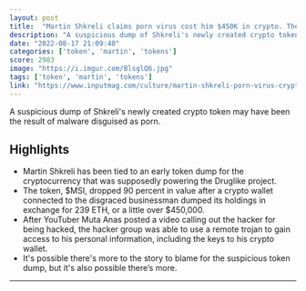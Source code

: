 ```yaml
---
layout: post
title:  "Martin Shkreli claims porn virus cost him $450K in crypto. The file “BigTitsRoundAsses” triggered the transfer and caused a 95% collapse of his crypto project. Others suspect Shkreli was in on the pump and dump"
description: "A suspicious dump of Shkreli's newly created crypto token may have been the result of malware disguised as porn."
date: "2022-08-17 21:09:40"
categories: ['token', 'martin', 'tokens']
score: 2983
image: "https://i.imgur.com/BlsglQ6.jpg"
tags: ['token', 'martin', 'tokens']
link: "https://www.inputmag.com/culture/martin-shkreli-porn-virus-crypto-tokens-web3-druglike"
---
```


A suspicious dump of Shkreli's newly created crypto token may have been the result of malware disguised as porn.

## Highlights

- Martin Shkreli has been tied to an early token dump for the cryptocurrency that was supposedly powering the Druglike project.
- The token, $MSI, dropped 90 percent in value after a crypto wallet connected to the disgraced businessman dumped its holdings in exchange for 239 ETH, or a little over $450,000.
- After YouTuber Muta Anas posted a video calling out the hacker for being hacked, the hacker group was able to use a remote trojan to gain access to his personal information, including the keys to his crypto wallet.
- It's possible there's more to the story to blame for the suspicious token dump, but it's also possible there’s more.

---
